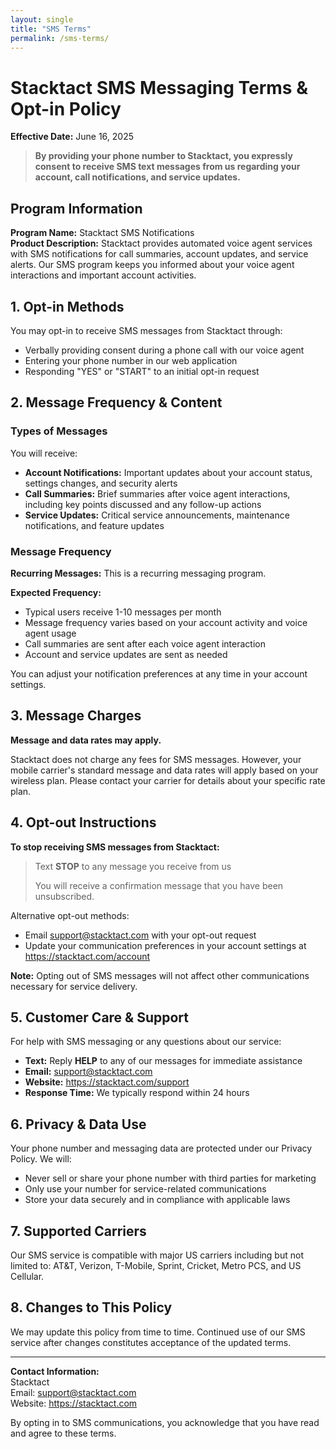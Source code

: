 ```yaml
---
layout: single
title: "SMS Terms"
permalink: /sms-terms/
---
```


# Stacktact SMS Messaging Terms & Opt-in Policy

**Effective Date:** June 16, 2025

> **By providing your phone number to Stacktact, you expressly consent to receive SMS text messages from us regarding your account, call notifications, and service updates.**

## Program Information

**Program Name:** Stacktact SMS Notifications  
**Product Description:** Stacktact provides automated voice agent services with SMS notifications for call summaries, account updates, and service alerts. Our SMS program keeps you informed about your voice agent interactions and important account activities.

## 1. Opt-in Methods

You may opt-in to receive SMS messages from Stacktact through:

- Verbally providing consent during a phone call with our voice agent
- Entering your phone number in our web application
- Responding "YES" or "START" to an initial opt-in request

## 2. Message Frequency & Content

### Types of Messages
You will receive:

- **Account Notifications:** Important updates about your account status, settings changes, and security alerts
- **Call Summaries:** Brief summaries after voice agent interactions, including key points discussed and any follow-up actions
- **Service Updates:** Critical service announcements, maintenance notifications, and feature updates

### Message Frequency
**Recurring Messages:** This is a recurring messaging program.

**Expected Frequency:** 
- Typical users receive 1-10 messages per month
- Message frequency varies based on your account activity and voice agent usage
- Call summaries are sent after each voice agent interaction
- Account and service updates are sent as needed

You can adjust your notification preferences at any time in your account settings.

## 3. Message Charges

**Message and data rates may apply.**

Stacktact does not charge any fees for SMS messages. However, your mobile carrier's standard message and data rates will apply based on your wireless plan. Please contact your carrier for details about your specific rate plan.

## 4. Opt-out Instructions

**To stop receiving SMS messages from Stacktact:**

> Text **STOP** to any message you receive from us
> 
> You will receive a confirmation message that you have been unsubscribed.

Alternative opt-out methods:
- Email support@stacktact.com with your opt-out request
- Update your communication preferences in your account settings at https://stacktact.com/account

**Note:** Opting out of SMS messages will not affect other communications necessary for service delivery.

## 5. Customer Care & Support

For help with SMS messaging or any questions about our service:

- **Text:** Reply **HELP** to any of our messages for immediate assistance
- **Email:** support@stacktact.com  
- **Website:** https://stacktact.com/support
- **Response Time:** We typically respond within 24 hours

## 6. Privacy & Data Use

Your phone number and messaging data are protected under our Privacy Policy. We will:

- Never sell or share your phone number with third parties for marketing
- Only use your number for service-related communications
- Store your data securely and in compliance with applicable laws

## 7. Supported Carriers

Our SMS service is compatible with major US carriers including but not limited to: AT&T, Verizon, T-Mobile, Sprint, Cricket, Metro PCS, and US Cellular.

## 8. Changes to This Policy

We may update this policy from time to time. Continued use of our SMS service after changes constitutes acceptance of the updated terms.

---

**Contact Information:**  
Stacktact  
Email: support@stacktact.com  
Website: https://stacktact.com

By opting in to SMS communications, you acknowledge that you have read and agree to these terms.